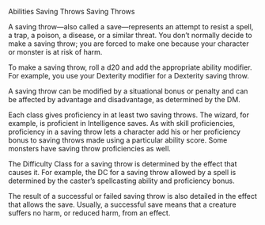 Abilities
Saving Throws
Saving Throws
<p>
  A saving throw—also called a save—represents an attempt to resist a spell, a trap, a poison, a disease, or a similar threat. You don’t normally decide to make a saving throw; you are forced to make one because your character or monster is at risk of harm.
</p>
<p>
  To make a saving throw, roll a d20 and add the appropriate ability modifier. For example, you use your Dexterity modifier for a Dexterity saving throw.
</p>
<p>
  A saving throw can be modified by a situational bonus or penalty and can be affected by advantage and disadvantage, as determined by the DM.
</p>
<p>
  Each class gives proficiency in at least two saving throws. The wizard, for example, is proficient in Intelligence saves. As with skill proficiencies, proficiency in a saving throw lets a character add his or her proficiency bonus to saving throws made using a particular ability score. Some monsters have saving throw proficiencies as well.
</p>
<p>
  The Difficulty Class for a saving throw is determined by the effect that causes it. For example, the DC for a saving throw allowed by a spell is determined by the caster’s spellcasting ability and proficiency bonus.
</p>
<p>
  The result of a successful or failed saving throw is also detailed in the effect that allows the save. Usually, a successful save means that a creature suffers no harm, or reduced harm, from an effect.
</p>